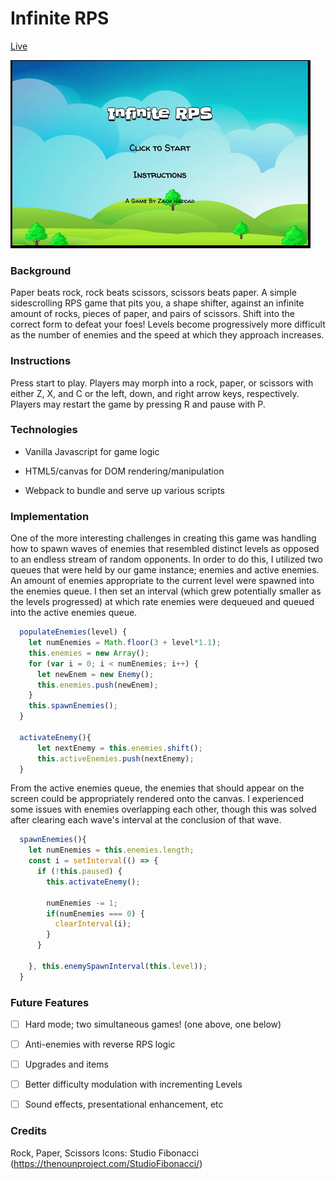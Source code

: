 # Infinite RPS

[Live](https://zach-haddad.github.io/InfiniteRPS/ "Live")

![demo](/assets/demo.gif)

### Background
Paper beats rock, rock beats scissors, scissors beats paper.  A simple sidescrolling RPS game that pits you, a shape shifter, against an infinite amount of rocks, pieces of paper, and pairs of scissors.  Shift into the correct form to defeat your foes!  Levels become progressively more difficult as the number of enemies and the speed at which they approach increases.

### Instructions
Press start to play.  Players may morph into a rock, paper, or scissors with either Z, X, and C or the left, down, and right arrow keys, respectively.  Players may restart the game by pressing R and pause with P.

### Technologies
- Vanilla Javascript for game logic

- HTML5/canvas for DOM rendering/manipulation

- Webpack to bundle and serve up various scripts

### Implementation

One of the more interesting challenges in creating this game was handling how to spawn waves of enemies that resembled distinct levels as opposed to an endless stream of random opponents.  In order to do this, I utilized two queues that were held by our game instance; enemies and active enemies.  An amount of enemies appropriate to the current level were spawned into the enemies queue.  I then set an interval (which grew potentially smaller as the levels progressed) at which rate enemies were dequeued and queued into the active enemies queue.

```js
  populateEnemies(level) {
    let numEnemies = Math.floor(3 + level*1.1);
    this.enemies = new Array();
    for (var i = 0; i < numEnemies; i++) {
      let newEnem = new Enemy();
      this.enemies.push(newEnem);
    }
    this.spawnEnemies();
  }

  activateEnemy(){
      let nextEnemy = this.enemies.shift();
      this.activeEnemies.push(nextEnemy);
  }
  ```

From the active enemies queue, the enemies that should appear on the screen could be appropriately rendered onto the canvas.  I experienced some issues with enemies overlapping each other, though this was solved after clearing each wave's interval at the conclusion of that wave.

```js
  spawnEnemies(){
    let numEnemies = this.enemies.length;
    const i = setInterval(() => {
      if (!this.paused) {
        this.activateEnemy();

        numEnemies -= 1;
        if(numEnemies === 0) {
          clearInterval(i);
        }
      }

    }, this.enemySpawnInterval(this.level));
  }
 ```


### Future Features
- [ ] Hard mode; two simultaneous games! (one above, one below)
- [ ] Anti-enemies with reverse RPS logic
- [ ] Upgrades and items
- [ ] Better difficulty modulation with incrementing Levels
- [ ] Sound effects, presentational enhancement, etc


### Credits
Rock, Paper, Scissors Icons: Studio Fibonacci (https://thenounproject.com/StudioFibonacci/)
